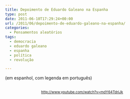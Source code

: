 ```yaml
---
title: Depoimento de Eduardo Galeano na Espanha
type: post
date: 2011-06-10T17:29:24+00:00
url: /2011/06/depoimento-de-eduardo-galeano-na-espanha/
categories:
  - Pensamentos aleatórios
tags:
  - democracia
  - eduardo galeano
  - espanha
  - política
  - revolução

---
```

(em espanhol, com legenda em português)

<p style="text-align:center;">
  <br /><small><a href="http://www.youtube.com/watch?v=mdY64TdriJk">http://www.youtube.com/watch?v=mdY64TdriJk</a></small>
</p>

